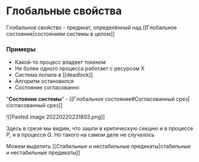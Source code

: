 # Глобальные свойства

Глобальное свойство - предикат, определённый над [[Глобальное состояние|состоянием системы в целом]]

### Примеры

* Какой-то процесс владеет токеном
* Не более одного процесса работает с ресурсом Х
* Система попала в [[deadlock]]
* Алгоритм остановился
* Состояние согласованно

"**Состояние системы**" - [[Глобальное состояние#Согласованный срез|согласованный срез]]

![[Pasted image 20220220231803.png]]

Здесь в срезе мы видим, что зашли в критическую секцию и в процессе $P$, и в процессе $Q$. Но такого на самом деле не случалось

Можем выделить [[Стабильные и нестабильные предикаты|стабильные и нестабильные предикаты]]